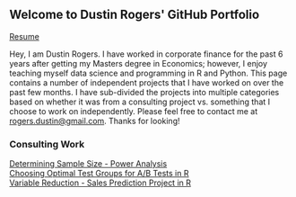 ## Welcome to Dustin Rogers' GitHub Portfolio                     
[Resume](https://dustinrogers.github.io/Resume)            
             
Hey, I am Dustin Rogers. I have worked in corporate finance for the past 6 years after getting my Masters degree in Economics; however, I enjoy teaching myself data science and programming in R and Python. This page contains a number of independent projects that I have worked on over the past few months. I have sub-divided the projects into multiple categories based on whether it was from a consulting project vs. something that I choose to work on independently. Please feel free to contact me at <rogers.dustin@gmail.com>. Thanks for looking!         

### Consulting Work                
[Determining Sample Size - Power Analysis](https://dustinrogers.github.io/Choosing-Sample-Size)                     
[Choosing Optimal Test Groups for A/B Tests in R](https://dustinrogers.github.io/Choosing-Test-Stores)                                 
[Variable Reduction - Sales Prediction Project in R](https://dustinrogers.github.io/Predicting-Sales-From-Weather)                       
